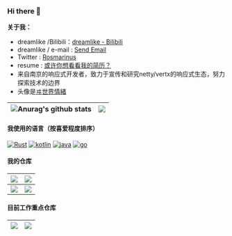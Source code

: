### Hi there 👋

**关于我：**
* dreamlike /Bilibili：[dreamlike - Bilibili](https://space.bilibili.com/8227104)
* dreamlike / e-mail : <a href= "mailto:dreamlike.vertx@gmail.com"> Send Email </a>
* Twitter : <a href="https://mobile.twitter.com/dreamli60679407">Rosmarinus</a>
* resume  : <a href="https://htmlpreview.github.io/?https://github.com/dreamlike-ocean/resume/blob/master/resume.html">或许你想看看我的简历？</a>
* 来自南京的响应式开发者，致力于宣传和研究netty/vertx的响应式生态，努力探索技术的边界
* 头像是<a href="https://kamitsubaki.jp/artist/isekaijoucho/ ">ヰ世界情緒</a>

| <img align="center" src="https://github-readme-stats.vercel.app/api?username=dreamlike-ocean&show_icons=true&include_all_commits=true&theme=buefy&hide_border=true" alt="Anurag's github stats" />| <img align="center" src="https://github-readme-stats.vercel.app/api/top-langs/?username=dreamlike-ocean&layout=compact&theme=buefy&hide_border=true" /> |
| ------------- | ------------- |

#### 我使用的语言（按喜爱程度排序）
<a href="https://www.rust-lang.org/" target="_blank"><img alt="Rust" src="https://img.shields.io/badge/Rust-000000?style=flat-square&logo=rust&logoColor=white"></a>
<a href="https://kotlinlang.org/" target="_blank"><img alt="kotlin" src="https://img.shields.io/badge/kotlin-000000?style=flat-square&logo=kotlin&logoColor=white"></a>
<a href="https://openjdk.org/" target="_blank"><img alt="java" src="https://img.shields.io/badge/java-000000?style=flat-square&logo=java&logoColor=white"></a>
<a href="https://go.dev/" target="_blank"><img alt="go" src="https://img.shields.io/badge/go-000000?style=flat-square&logo=go&logoColor=white"></a>


#### 我的仓库
| <a href="https://github.com/dreamlike-ocean/IM"><img align="center" src="https://github-readme-stats.vercel.app/api/pin/?username=dreamlike-ocean&repo=IM&theme=buefy&hide_border=true" /></a> |<a href="https://github.com/dreamlike-ocean/oceanet"><img align="center" src="https://github-readme-stats.vercel.app/api/pin/?username=dreamlike-ocean&repo=oceanet&theme=buefy&hide_border=true" /></a> |
| ------------- | ------------- |
|<a href="https://github.com/dreamlike-ocean/drone_backend"><img align="center" src="https://github-readme-stats.vercel.app/api/pin/?username=dreamlike-ocean&repo=drone_backend&theme=buefy&hide_border=true" /></a>| <a href="https://github.com/dreamlike-ocean/loom-spring"><img align="center" src="https://github-readme-stats.vercel.app/api/pin/?username=dreamlike-ocean&repo=loom-spring&theme=buefy&hide_border=true" /></a>|

#### 目前工作重点仓库
| <a href="https://github.com/dreamlike-ocean/backend_qingyou"><img align="center" src="https://github-readme-stats.vercel.app/api/pin/?username=dreamlike-ocean&repo=backend_qingyou&theme=buefy&hide_border=true" /></a> |<a href="https://github.com/dreamlike-ocean/raft-kt"><img align="center" src="https://github-readme-stats.vercel.app/api/pin/?username=dreamlike-ocean&repo=raft-kt&theme=buefy&hide_border=true" /></a> |
| ------------- | ------------- |
